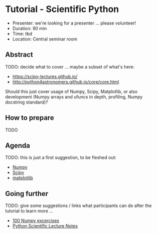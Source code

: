 # Tutorial - Scientific Python

* Presenter: we're looking for a presenter ... please volunteer!
* Duration: 90 min
* Time: tbd
* Location: Central seminar room

## Abstract

TODO: decide what to cover ... maybe a subset of what's here:

* https://scipy-lectures.github.io/
* http://python4astronomers.github.io/core/core.html

Should this just cover usage of Numpy, Scipy, Matplotlib,
or also development (Numpy arrays and ufuncs in depth, profiling,
Numpy docstring standard)?

## How to prepare

TODO

## Agenda

TODO: this is just a first suggestion, to be fleshed out:

- [Numpy](https://scipy-lectures.github.io/intro/numpy/index.html)
- [Scipy](https://scipy-lectures.github.io/intro/scipy.html)
- [matplotlib](https://scipy-lectures.github.io/intro/matplotlib/matplotlib.html)

## Going further

TODO: give some suggestions / links what participants can do
after the tutorial to learn more ...

* [100 Numpy excercises](http://www.labri.fr/perso/nrougier/teaching/numpy.100/)
* [Python Scientific Lecture Notes](https://scipy-lectures.github.io/)
